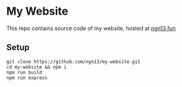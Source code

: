 # My Website
This repo contains source code of my website, hosted at [ngn13.fun](ngn13.fun)

## Setup
```
git clone https://github.com/ngn13/my-website.git
cd my-website && npm i
npm run build
npm run express
```